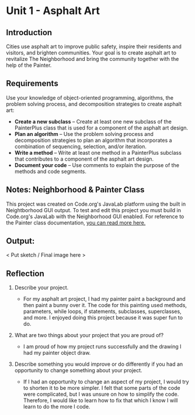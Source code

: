 # Unit 1 - Asphalt Art

## Introduction

Cities use asphalt art to improve public safety, inspire their residents and visitors, and brighten communities. Your goal is to create asphalt art to revitalize The Neighborhood and bring the community together with the help of the Painter.

## Requirements

Use your knowledge of object-oriented programming, algorithms, the problem solving process, and decomposition strategies to create asphalt art:
- **Create a new subclass** – Create at least one new subclass of the PainterPlus class that is used for a component of the asphalt art design.
- **Plan an algorithm** – Use the problem solving process and decomposition strategies to plan an algorithm that incorporates a combination of sequencing, selection, and/or iteration.
- **Write a method** – Write at least one method in a PainterPlus subclass that contributes to a component of the asphalt art design.
- **Document your code** – Use comments to explain the purpose of the methods and code segments.

## Notes: Neighborhood & Painter Class

This project was created on Code.org's JavaLab platform using the built in Neightborhood GUI output. To test and edit this project you must build in Code.org's JavaLab with the Neighborhood GUI enabled. For reference to the Painter class documentation, [you can read more here.](https://studio.code.org/docs/ide/javalab/classes/Painter)

## Output:
< Put sketch / Final image here >

## Reflection

1. Describe your project.

   - For my asphalt art project, I had my painter paint a background and then paint a bunny over it. The code for this painting used methods, parameters, while loops, if statements, subclasses, superclasses, and more. I enjoyed doing this project because it was super fun to do. 

2. What are two things about your project that you are proud of?

   - I am proud of how my project runs successfully and the drawing I had my painter object draw.

3. Describe something you would improve or do differently if you had an opportunity to change something about your project.

   - If I had an opportunity to change an aspect of my project, I would try to shorten it to be more simpler. I felt that some parts of the code were complicated, but I was unsure on how to simplify the code. Therefore, I would like to learn how to fix that which I know I will learn to do the more I code.